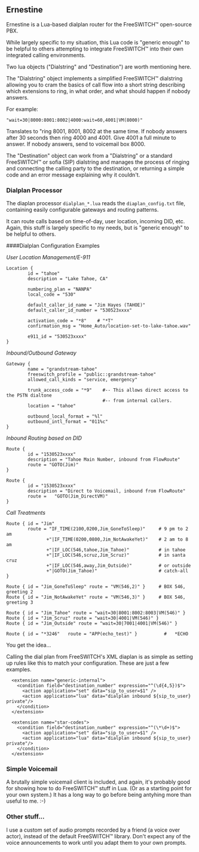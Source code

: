 ## Ernestine

Ernestine is a Lua-based dialplan router for the FreeSWITCH™ open-source PBX.

While largely specific to my situation, this Lua code is "generic enough" to be helpful to
others attempting to integrate FreeSWITCH™ into their own integrated calling environments.

Two lua objects ("Dialstring" and "Destination") are worth mentioning here.

The "Dialstring" object implements a simplified FreeSWITCH™ dialstring allowing
you to cram the basics of call flow into a short string describing
which extensions to ring, in what order, and what should happen if nobody answers.

For example:

    "wait=30|8000:8001:8002|4000:wait=60,4001|VM(8000)"
  
Translates to "ring 8001, 8001, 8002 at the same time.  If nobody answers after 30 seconds
then ring 4000 and 4001.  Give 4001 a full minute to answer.  If nobody answers, send to
voicemail box 8000.

The "Destination" object can work from a "Dialstring" or a standard FreeSWITCH™ or sofia (SIP) dialstring and
manages the process of ringing and connecting the calling party to the destination, or returning a simple
code and an error message explaining why it couldn't.

### Dialplan Processor

The diaplan processor `dialplan_*.lua` reads the `diaplan_config.txt` file, containing easily 
configurable gateways and routing patterns.

It can route calls based on time-of-day, user location, incoming DID, etc.  Again, this stuff is largely specific to my needs, but is "generic enough" to be helpful to others.

####Dialplan Configuration Examples

_User Location Management/E-911_

```
Location {
        id = "tahoe"
        description = "Lake Tahoe, CA"

        numbering_plan = "NANPA"
        local_code = "530"

        default_caller_id_name = "Jim Hayes (TAHOE)"
        default_caller_id_number = "530523xxxx"

        activation_code = "*8"    # "*T"
        confirmation_msg = "Home_Auto/location-set-to-lake-tahoe.wav"

        e911_id = "530523xxxx"
}
```

_Inbound/Outbound Gateway_

```
Gateway {
        name = "grandstream-tahoe"
        freeswitch_profile = "public::grandstream-tahoe"
        allowed_call_kinds = "service, emergency"

        trunk_access_code = "*9"    #-- This allows direct access to the PSTN dialtone
                                    #-- from internal callers.
        location = "tahoe"

        outbound_local_format = "%l"
        outbound_intl_format = "011%c"
}
```
_Inbound Routing based on DID_

```
Route {
        id = "1530523xxxx"
        description = "Tahoe Main Number, inbound from FlowRoute"
        route = "GOTO(Jim)"
}

Route {
        id = "1530523xxxx"
        description = "Direct to Voicemail, inbound from FlowRoute"
        route =   "GOTO(Jim_DirectVM)"
}
```
_Call Treatments_

```
Route { id = "Jim"
        route = "IF_TIME(2100,0200,Jim_GoneToSleep)"     # 9 pm to 2 am
               +"|IF_TIME(0200,0800,Jim_NotAwakeYet)"    # 2 am to 8 am
               +"|IF_LOC(546,tahoe,Jim_Tahoe)"           # in tahoe
               +"|IF_LOC(546,scruz,Jim_Scruz)"           # in santa cruz
               +"|IF_LOC(546,away,Jim_Outside)"          # or outside
               +"|GOTO(Jim_Tahoe)"                       # catch-all
}

Route { id = "Jim_GoneToSleep" route = "VM(546,2)" }     # BOX 546, greeting 2
Route { id = "Jim_NotAwakeYet" route = "VM(546,3)" }     # BOX 546, greeting 3

Route { id = "Jim_Tahoe" route = "wait=30|8001:8002:8003|VM(546)" }
Route { id = "Jim_Scruz" route = "wait=30|4001|VM(546)" }
Route { id = "Jim_Outside" route = "wait=30|7001|4001|VM(546)" }

Route { id = "*3246"   route = "APP(echo_test)" }          #   *ECHO
```

You get the idea...

Calling the dial plan from FreeSWITCH's XML diaplan is as simple as setting up rules like this
to match your configuration.  These are just a few examples. 

```
  <extension name="generic-internal">
    <condition field="destination_number" expression="^(\d{4,5})$">
      <action application="set" data="sip_to_user=$1" />
      <action application="lua" data="dialplan inbound ${sip_to_user} private"/>
    </condition>
  </extension>

  <extension name="star-codes">
    <condition field="destination_number" expression="^(\*\d+)$">
      <action application="set" data="sip_to_user=$1" />
      <action application="lua" data="dialplan inbound ${sip_to_user} private"/>
    </condition>
  </extension>
```

### Simple Voicemail
A brutally simple voicemail client is included, and again, it's probably good for showing how to do FreeSWITCH™ stuff in Lua.  (Or as a starting point for your own system.)  It has a long way to go before being antyhing more than useful to me. :-)

### Other stuff...
I use a custom set of audio prompts recorded by a friend (a voice over actor), instead of the default FreeSWITCH™ library.  Don't expect any of the voice announcements to work until you adapt them to your own prompts.
